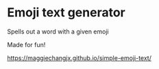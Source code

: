 # Emoji text generator

Spells out a word with a given emoji

Made for fun!

https://maggiechangjx.github.io/simple-emoji-text/
